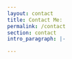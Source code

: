 ```yaml
---
layout: contact
title: Contact Me:
permalink: /contact
section: contact
intro_paragraph: |-

---
```

